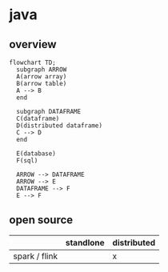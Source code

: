 # java

## overview

```mermaid
flowchart TD;
  subgraph ARROW
  A(arrow array)
  B(arrow table)
  A --> B
  end

  subgraph DATAFRAME
  C(dataframe)
  D(distributed dataframe)
  C --> D
  end

  E(database)
  F(sql)
  
  ARROW --> DATAFRAME
  ARROW --> E
  DATAFRAME --> F
  E --> F
```

## open source

| | standlone | distributed |
|-|-----------|-------------|
| spark / flink | | x |
